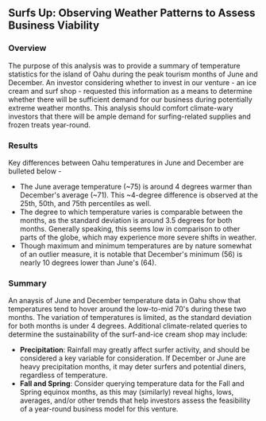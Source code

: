 ## Surfs Up: Observing Weather Patterns to Assess Business Viability

### Overview
The purpose of this analysis was to provide a summary of temperature statistics for the island of Oahu during the peak tourism months of June and December. An investor considering whether to invest in our venture - an ice cream and surf shop - requested this information as a means to determine whether there will be sufficient demand for our business during potentially extreme weather months. This analysis should comfort climate-wary investors that there will be ample demand for surfing-related supplies and frozen treats year-round.

### Results
Key differences between Oahu temperatures in June and December are bulleted below - 

* The June average temperature (~75) is around 4 degrees warmer than December's average (~71). This ~4-degree difference is observed at the 25th, 50th, and 75th percentiles as well.
* The degree to which temperature varies is comparable between the months, as the standard deviation is around 3.5 degrees for both months. Generally speaking, this seems low in comparison to other parts of the globe, which may experience more severe shifts in weather.
* Though maximum and minimum temperatures are by nature somewhat of an outlier measure, it is notable that December's minimum (56) is nearly 10 degrees lower than June's (64).

### Summary
An anaysis of June and December temperature data in Oahu show that temperatures tend to hover around the low-to-mid 70's during these two months. The variation of temperatures is limited, as the standard deviation for both months is under 4 degrees. Additional climate-related queries to determine the sustainability of the surf-and-ice cream shop may include:

* <b>Precipitation</b>: Rainfall may greatly affect surfer activity, and should be considered a key variable for consideration. If December or June are heavy precipitation months, it may deter surfers and potential diners, regardless of temperature.
* <b>Fall and Spring</b>: Consider querying temperature data for the Fall and Spring equinox months, as this may (similarly) reveal highs, lows, averages, and/or other trends that help investors assess the feasibility of a year-round business model for this venture.

